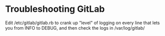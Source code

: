 # Troubleshooting GitLab

Edit /etc/gitlab/gitlab.rb to crank up "level" of logging on every line that lets you
from INFO to DEBUG, and then check the logs in /var/log/gitlab/

